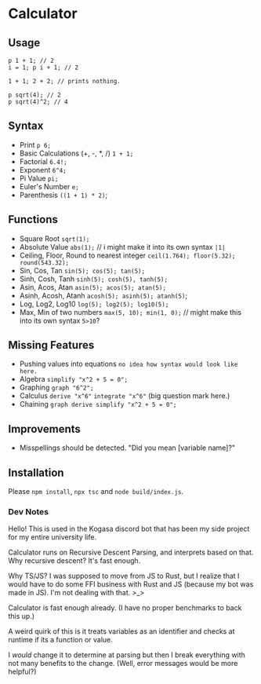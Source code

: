 # Calculator

## Usage
```
p 1 + 1; // 2
i = 1; p i + 1; // 2

1 + 1; 2 + 2; // prints nothing.

p sqrt(4); // 2
p sqrt(4)^2; // 4
```

## Syntax
- Print `p 6;`
- Basic Calculations (+, -, *, /) `1 + 1;`
- Factorial `6.4!;`
- Exponent `6^4;`
- Pi Value `pi;`
- Euler's Number `e;`
- Parenthesis `((1 + 1) * 2)`;

## Functions
- Square Root `sqrt(1);`
- Absolute Value `abs(1);` // i might make it into its own syntax `|1|`
- Ceiling, Floor, Round to nearest integer `ceil(1.764); floor(5.32); round(543.32);`
- Sin, Cos, Tan `sin(5); cos(5); tan(5);`
- Sinh, Cosh, Tanh `sinh(5); cosh(5), tanh(5);`
- Asin, Acos, Atan `asin(5); acos(5); atan(5);`
- Asinh, Acosh, Atanh `acosh(5); asinh(5); atanh(5)`;
- Log, Log2, Log10 `log(5); log2(5); log10(5);`
- Max, Min of two numbers `max(5, 10); min(1, 0);` // might make this into its own syntax `5>10`?

## Missing Features
- Pushing values into equations `no idea how syntax would look like here.`
- Algebra `simplify "x^2 + 5 = 0";`
- Graphing `graph "6^2";`
- Calculus `derive "x^6"` `integrate "x^6"` (big question mark here.)
- Chaining `graph derive simplify "x^2 + 5 = 0";`

## Improvements
- Misspellings should be detected. "Did you mean [variable name]?"

## Installation
Please `npm install`, `npx tsc` and `node build/index.js`.

### Dev Notes
Hello! This is used in the Kogasa discord bot that has been my side project
for my entire university life.

Calculator runs on Recursive Descent Parsing, and interprets based on that.
Why recursive descent? It's fast enough.

Why TS/JS? I was supposed to move from JS to Rust, but I realize that I would have to
do some FFI business with Rust and JS (because my bot was made in JS). 
I'm not dealing with that. >_>

Calculator is fast enough already. (I have no proper benchmarks to back this up.)


A weird quirk of this is it treats variables as an identifier and checks at runtime if its a function or value.

I *would* change it to determine at parsing but then I break everything with not many benefits to the change.
(Well, error messages would be more helpful?)
